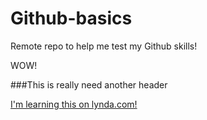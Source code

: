 # Github-basics
Remote repo to help me test my Github skills!

WOW!

###This is really need  another header

[I'm learning this on lynda.com!](http://www.lynda.com)
